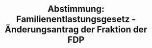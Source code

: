 ---
abstimmung:
  abstimmung: 1
  bundestagssitzung: 40
  legislaturperiode: 19
categories:
- Todo
data:
- title: Abstimmungsergebnis 20180615_1-data.pdf
  url: /res/2021-btw/abstimmungsergebnisse/20180615_1-data.pdf
- title: Abstimmungsergebnis 20180615_1_xls-data.xls
  url: /res/2021-btw/abstimmungsergebnisse/20180615_1_xls-data.xls
- title: Abstimmungsergebnis 20180615_1_xls-datacsv
  url: /res/2021-btw/abstimmungsergebnisse/csv/20180615_1_xls-datacsv
ergebnis:
  afd:
    enthaltung: 0
    gesamt: 92
    ja: 0
    nein: 81
    nichtabgegeben: 11
    ungueltig: 0
  bü90/gr:
    enthaltung: 0
    gesamt: 67
    ja: 0
    nein: 63
    nichtabgegeben: 4
    ungueltig: 0
  cdu/csu:
    enthaltung: 3
    gesamt: 246
    ja: 229
    nein: 1
    nichtabgegeben: 13
    ungueltig: 0
  die linke.:
    enthaltung: 0
    gesamt: 69
    ja: 0
    nein: 63
    nichtabgegeben: 6
    ungueltig: 0
  fdp:
    enthaltung: 0
    gesamt: 80
    ja: 0
    nein: 75
    nichtabgegeben: 5
    ungueltig: 0
  file: 20180615_1_xls-data.xls
  fraktionslos:
    enthaltung: 0
    gesamt: 2
    ja: 0
    nein: 2
    nichtabgegeben: 0
    ungueltig: 0
  spd:
    enthaltung: 1
    gesamt: 153
    ja: 142
    nein: 0
    nichtabgegeben: 10
    ungueltig: 0
layout: abstimmung
links:
- title: Link zu bundestag.de
  url: https://www.bundestag.de/parlament/plenum/abstimmung/abstimmung?id=552
preview: 'Deutscher Bundestag


  40. Sitzung des Deutschen Bundestages

  am Freitag, 15. Juni 2018


  Endgültiges Ergebnis der Namentlichen Abstimmung Nr. 1


  Gesetzentwurf der Fraktionen der CDU/CSU und SPD

  Entwurf eines Gesetzes zur Änderung des Parteiengesetzes und anderer Gesetze

  Drs. 19/2509 und 19/2734'
tags:
- Todo
title: 'Abstimmung: Familienentlastungsgesetz - Änderungsantrag der Fraktion der FDP'
---